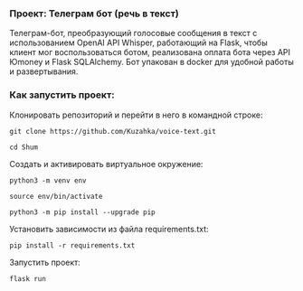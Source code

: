 ### Проект: Телеграм бот (речь в текст)

Телеграм-бот, преобразующий голосовые сообщения в текст с 
использованием OpenAI API Whisper, работающий на Flask,
чтобы клиент мог воспользоваться ботом, реализована оплата
бота через API Юmoney и Flask SQLAlchemy. Бот упакован в 
docker для удобной работы и развертывания.



### Как запустить проект:

Клонировать репозиторий и перейти в него в командной строке:

```
git clone https://github.com/Kuzahka/voice-text.git
```

```
cd Shum
```

Cоздать и активировать виртуальное окружение:

```
python3 -m venv env
```

```
source env/bin/activate
```

```
python3 -m pip install --upgrade pip
```

Установить зависимости из файла requirements.txt:

```
pip install -r requirements.txt
```



Запустить проект:

```
flask run
```
